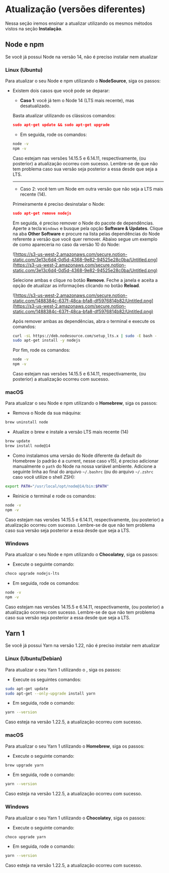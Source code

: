 # Atualização (versões diferentes)

Nessa seção iremos ensinar a atualizar utilizando os mesmos métodos vistos na seção **Instalação**.

## Node e npm

Se você já possui Node na versão 14, não é preciso instalar nem atualizar

### Linux (Ubuntu)

Para atualizar o seu Node e npm utilizando o **NodeSource**, siga os passos:

- Existem dois casos que você pode se deparar:

  - **Caso 1**: você já tem o Node 14 (LTS mais recente), mas desatualizado.

  Basta atualizar utilizando os clássicos comandos:

  ```json
  sudo apt-get update && sudo apt-get upgrade
  ```

  - Em seguida, rode os comandos:

  ```bash
  node -v
  npm -v
  ```

  Caso estejam nas versões 14.15.5 e 6.14.11, respectivamente, (ou posterior) a atualização ocorreu com sucesso. Lembre-se de que não tem problema caso sua versão seja posterior a essa desde que seja a LTS.

  ***

  - Caso 2: você tem um Node em outra versão que não seja a LTS mais recente (14).

  Primeiramente é preciso desinstalar o Node:

  ```json
  sudo apt-get remove nodejs
  ```

  Em seguida, é preciso remover o Node do pacote de dependências. Aperte a tecla `Windows` e busque pela opção **Software & Updates**. Clique na aba **Other Software** e procure na lista pelas dependências do Node referente a versão que você quer remover. Abaixo segue um exemplo de como apareceria no caso da versão 10 do Node:

  ![https://s3-us-west-2.amazonaws.com/secure.notion-static.com/3e13c6d4-0d5d-4368-9e82-94525e28c0ba/Untitled.png](https://s3-us-west-2.amazonaws.com/secure.notion-static.com/3e13c6d4-0d5d-4368-9e82-94525e28c0ba/Untitled.png)

  Selecione ambas e clique no botão **Remove**. Feche a janela e aceita a opção de atualizar as informações clicando no botão **Reload**.

  ![https://s3-us-west-2.amazonaws.com/secure.notion-static.com/1488384c-637f-48ca-bfa8-df5976814b82/Untitled.png](https://s3-us-west-2.amazonaws.com/secure.notion-static.com/1488384c-637f-48ca-bfa8-df5976814b82/Untitled.png)

  Após remover ambas as dependências, abra o terminal e execute os comandos:

  ```bash
  curl -sL https://deb.nodesource.com/setup_lts.x | sudo -E bash -
  sudo apt-get install -y nodejs
  ```

  Por fim, rode os comandos:

  ```bash
  node -v
  npm -v
  ```

  Caso estejam nas versões 14.15.5 e 6.14.11, respectivamente, (ou posterior) a atualização ocorreu com sucesso.

### macOS

Para atualizar o seu Node e npm utilizando o **Homebrew**, siga os passos:

- Remova o Node da sua máquina:

```bash
brew uninstall node
```

- Atualize o brew e instale a versão LTS mais recente (14)

```bash
brew update
brew install node@14
```

- Como instalamos uma versão do Node diferente da default do Homebrew (o padrão é a current, nesse caso v15), é preciso adicionar manualmente o `path` do Node na nossa variável ambiente. Adicione a seguinte linha ao final do arquivo `~/.bashrc` (ou do arquivo `~/.zshrc` caso você utilize o shell ZSH):

```bash
export PATH="/usr/local/opt/node@14/bin:$PATH"
```

- Reinicie o terminal e rode os comandos:

```bash
node -v
npm -v
```

Caso estejam nas versões 14.15.5 e 6.14.11, respectivamente, (ou posterior) a atualização ocorreu com sucesso. Lembre-se de que não tem problema caso sua versão seja posterior a essa desde que seja a LTS.

### Windows

Para atualizar o seu Node e npm utilizando o **Chocolatey**, siga os passos:

- Execute o seguinte comando:

```bash
choco upgrade nodejs-lts
```

- Em seguida, rode os comandos:

```bash
node -v
npm -v
```

Caso estejam nas versões 14.15.5 e 6.14.11, respectivamente, (ou posterior) a atualização ocorreu com sucesso. Lembre-se de que não tem problema caso sua versão seja posterior a essa desde que seja a LTS.

## Yarn 1

Se você já possui Yarn na versão 1.22, não é preciso instalar nem atualizar

### Linux (Ubuntu/Debian)

Para atualizar o seu Yarn 1 utilizando o , siga os passos:

- Execute os seguintes comandos:

```bash
sudo apt-get update
sudo apt-get --only-upgrade install yarn
```

- Em seguida, rode o comando:

```bash
yarn --version
```

Caso esteja na versão 1.22.5, a atualização ocorreu com sucesso.

### macOS

Para atualizar o seu Yarn 1 utilizando o **Homebrew**, siga os passos:

- Execute o seguinte comando:

```bash
brew upgrade yarn
```

- Em seguida, rode o comando:

```bash
yarn --version
```

Caso esteja na versão 1.22.5, a atualização ocorreu com sucesso.

### Windows

Para atualizar o seu Yarn 1 utilizando o **Chocolatey**, siga os passos:

- Execute o seguinte comando:

```bash
choco upgrade yarn
```

- Em seguida, rode o comando:

```bash
yarn --version
```

Caso esteja na versão 1.22.5, a atualização ocorreu com sucesso.
